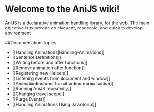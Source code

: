 Welcome to the AniJS wiki!
==========================

AniJS is a declarative animation handling library, for the web. The main objective is to provide an elocuent, readeable, and quick to develop environment.

##Documentation Topics

-   [[Handling Animations|Handling-Animations]]
-   [[Sentence Definitions]]
-   [[Writing before and after functions]]
-   [[Remove animation after function]]
-   [[Registering new Helpers]]
-   [[Listening events from document and window]]
-   [[AnimationEnd and TransitionEnd normalization]]
-   [[Running AniJS repeatedly]]
-   [[Changing travel scope]]
-   [[Purge Events]]
-   [[Handling Animations Using JavaScript]]
